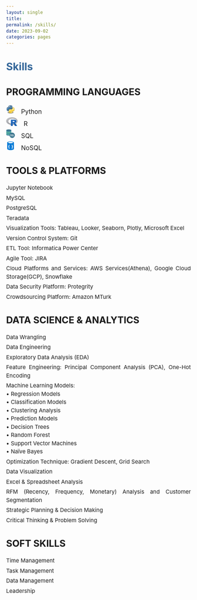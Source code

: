```yaml
---
layout: single
title: 
permalink: /skills/
date: 2023-09-02
categories: pages
---
```


<style>
    /* Style for the title */
    h1 {
        color: #336699; /* Change the title text color to blue */
        
    }

    /* Style for the categories */
    .category {
        margin-top: 20px;
    }

    /* Style for the skills list */
    ul {
        list-style-type: none;
        padding: 0;
    }

    li {
        margin: 5px 0;
    }
</style>

<!-- Title of the page in blue -->
<h1>Skills</h1>

<!-- Category A -->
<div class="category" style="text-align: justify; font-size: 17px;">
    <h2>PROGRAMMING LANGUAGES</h2>
    <ul>
        <li><img src="/assets/images/logo/python.png" alt="Python Logo" style="height: 24px; margin-right: 12px;"> Python</li>
        <li><img src="/assets/images/logo/R_logo.jpg" alt="Python Logo" style="height: 24px; margin-right: 12px;"> R</li>
        <li><img src="/assets/images/logo/sql_logo.png" alt="Python Logo" style="height: 24px; margin-right: 12px;"> SQL</li> 
        <li><img src="/assets/images/logo/nosql-database.png" alt="Python Logo" style="height: 24px; margin-right: 12px;"> NoSQL</li>      
    </ul>
</div>

<!-- Category B -->
<div class="category" style="text-align: justify; font-size: 17px;">
    <h2>TOOLS & PLATFORMS</h2>
    <ul style="line-height: 1.5; font-size: 15px;">
        <li>Jupyter Notebook</li>
        <li>MySQL</li>
        <li>PostgreSQL</li>
        <li>Teradata</li>
        <li>Visualization Tools: Tableau, Looker, Seaborn, Plotly, Microsoft Excel</li>
        <li>Version Control System: Git</li>
        <li>ETL Tool: Informatica Power Center</li>
        <li>Agile Tool: JIRA</li>
        <li>Cloud Platforms and Services: AWS Services(Athena), Google Cloud Storage(GCP), Snowflake</li>
        <li>Data Security Platform: Protegrity</li>
        <li>Crowdsourcing Platform: Amazon MTurk</li>        
    </ul>
</div>

<!-- Category C -->
<div class="category" style="text-align: justify; font-size: 17px;">
    <h2>DATA SCIENCE & ANALYTICS</h2>
    <ul style="line-height: 1.5; font-size: 15px;">
        <li>Data Wrangling</li>
        <li>Data Engineering</li>
        <li>Exploratory Data Analysis (EDA)</li>
        <li>Feature Engineering: Principal Component Analysis (PCA), One-Hot Encoding</li>
        <li>Machine Learning Models:<br>
            •	Regression Models<br>
            •	Classification Models<br> 
            •	Clustering Analysis<br>
            •	Prediction Models<br>
            •	Decision Trees<br>
            •	Random Forest<br>
            •	Support Vector Machines<br>
            •	Naïve Bayes</li>
        <li>Optimization Technique: Gradient Descent, Grid Search</li>    
        <li>Data Visualization</li>
        <li>Excel & Spreadsheet Analysis</li>
        <li>RFM (Recency, Frequency, Monetary) Analysis and Customer Segmentation</li>
        <li>Strategic Planning & Decision Making</li>
        <li>Critical Thinking & Problem Solving</li>
    </ul>
</div>

<!-- Category D -->
<div class="category" style="text-align: justify; font-size: 17px;">
    <h2>SOFT SKILLS</h2>
    <ul style="line-height: 1.5; font-size: 15px;">
        <li>Time Management</li>
        <li>Task Management</li>
        <li>Data Management</li>
        <li>Leadership</li>        
    </ul>
</div>


